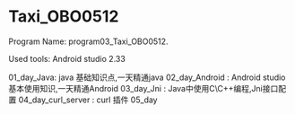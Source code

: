 # Taxi_OBO0512

Program Name: program03_Taxi_OBO0512.

Used tools: Android studio 2.33


01_day_Java: java 基础知识点,一天精通java
02_day_Android : Android studio 基本使用知识,一天精通Android
03_day_Jni : Java中使用C\C++编程,Jni接口配置
04_day_curl_server : curl 插件
05_day 